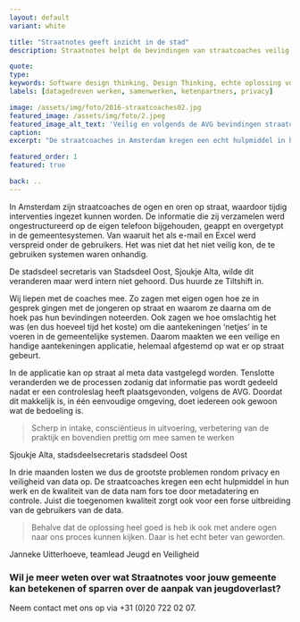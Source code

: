 ```yaml
---
layout: default
variant: white

title: "Straatnotes geeft inzicht in de stad"
description: Straatnotes helpt de bevindingen van straatcoaches veilig te verzamelen en om te zetten naar bruikbare informatie en waardevolle inzichten. Waarbij de privacy van de betrokkenen gewaarborgd is.

quote:
type:
keywords: Software design thinking, Design Thinking, echte oplossing voor de mensen die het werk doen, privacy, AVG, jeugdoverlast.
labels: [datagedreven werken, samenwerken, ketenpartners, privacy]

image: /assets/img/foto/2016-straatcoaches02.jpg
featured_image: /assets/img/foto/2.jpeg
featured_image_alt_text: 'Veilig en volgends de AVG bevindingen straatcoaches noteren en delen.'
caption:
excerpt: "De straatcoaches in Amsterdam kregen een echt hulpmiddel in hun werk en de kwaliteit van de data nam fors toe door metadatering en controle."

featured_order: 1
featured: true

back: ..
---
```

In Amsterdam zijn straatcoaches de ogen en oren op straat, waardoor tijdig interventies ingezet kunnen worden. De informatie die zij verzamelen werd ongestructureerd op de eigen telefoon bijgehouden, geappt en overgetypt in de gemeentesystemen. Van waaruit het als e-mail en Excel werd verspreid onder de gebruikers. Het was niet dat het niet veilig kon, de te gebruiken systemen waren onhandig. 

De stadsdeel secretaris van Stadsdeel Oost, Sjoukje Alta, wilde dit veranderen maar werd intern niet gehoord. Dus huurde ze Tiltshift in. 

Wij liepen met de coaches mee. Zo zagen met eigen ogen hoe ze in gesprek gingen met de jongeren op straat en waarom ze daarna om de hoek pas hun bevindingen noteerden. Ook zagen we hoe omslachtig het was (en dus hoeveel tijd het koste) om die aantekeningen ‘netjes’ in te voeren in de gemeentelijke systemen. Daarom maakten we een veilige en handige aantekeningen applicatie, helemaal afgestemd op wat er op straat gebeurt.

<div class="article-image" style="background-image: url(/assets/img/foto/2016-straatcoaches01.jpg)">
    <div class="slope"></div>
    <div class="slope slope--flip"></div>
</div>

In de applicatie kan op straat al meta data vastgelegd worden. Tenslotte veranderden we de processen zodanig dat informatie pas wordt gedeeld nadat er een controleslag heeft plaatsgevonden, volgens de AVG. Doordat dit makkelijk is, in één eenvoudige omgeving, doet iedereen ook gewoon wat de bedoeling is.

> Scherp in intake, consciëntieus in uitvoering, verbetering van de praktijk en bovendien prettig om mee samen te werken

Sjoukje Alta, stadsdeelsecretaris stadsdeel Oost

<div class="article-image" style="background-image: url(/assets/img/foto/202101-straatnotesinformatiestromen.jpg)">
    <div class="slope"></div>
    <div class="slope slope--flip"></div>
</div>

In drie maanden losten we dus de grootste problemen rondom privacy en veiligheid van data op. De straatcoaches kregen een echt hulpmiddel in hun werk en de kwaliteit van de data nam fors toe door metadatering en controle. Juist die toegenomen kwaliteit zorgt ook voor een forse uitbreiding van de gebruikers van de data.

> Behalve dat de oplossing heel goed is heb ik ook met andere ogen naar ons proces kunnen kijken. Daar is het echt beter van geworden.

Janneke Uitterhoeve, teamlead Jeugd en Veiligheid

### Wil je meer weten over wat Straatnotes voor jouw gemeente kan betekenen of sparren over de aanpak van jeugdoverlast?
Neem contact met ons op via +31 (0)20 722 02 07.
